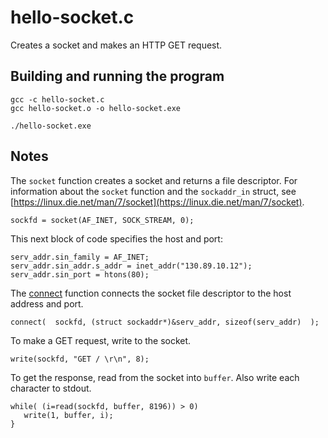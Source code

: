 # hello-socket.c

Creates a socket and makes an HTTP GET request.

## Building and running the program

    gcc -c hello-socket.c
    gcc hello-socket.o -o hello-socket.exe

    ./hello-socket.exe

## Notes

The `socket` function creates a socket and returns a file descriptor.
For information about the `socket` function and the `sockaddr_in` struct, see
[https://linux.die.net/man/7/socket](https://linux.die.net/man/7/socket).

```
sockfd = socket(AF_INET, SOCK_STREAM, 0);
```

This next block of code specifies the host and port:

```
serv_addr.sin_family = AF_INET;
serv_addr.sin_addr.s_addr = inet_addr("130.89.10.12");
serv_addr.sin_port = htons(80);
```

The [connect](https://linux.die.net/man/2/connect) function connects the
socket file descriptor to the host address and port.

```
connect(  sockfd, (struct sockaddr*)&serv_addr, sizeof(serv_addr)  );
```

To make a GET request, write to the socket.

```
write(sockfd, "GET / \r\n", 8);
```

To get the response, read from the socket into `buffer`. Also write each
character to stdout.

```
while( (i=read(sockfd, buffer, 8196)) > 0)
   write(1, buffer, i);
}
```
